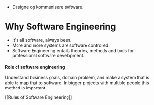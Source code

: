 - Designe og kommunisere software.

# Why Software Engineering
- It's all software, always been.
- More and more systems are software controlled.
- Software Engineering entails theories, methods and tools for professional software development.

#### Role of software engineering
Understand business goals, domain problem, and make a system that is able to map that to software.
 In bigger projects with multiple people this method is important.

[[Rules of Software Engineering]]

